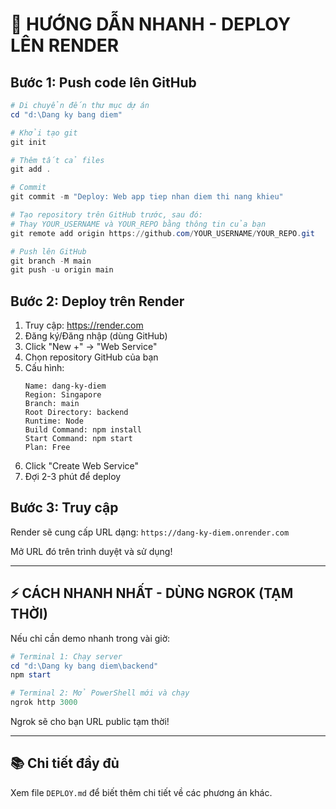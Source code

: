 # 🚀 HƯỚNG DẪN NHANH - DEPLOY LÊN RENDER

## Bước 1: Push code lên GitHub

```powershell
# Di chuyển đến thư mục dự án
cd "d:\Dang ky bang diem"

# Khởi tạo git
git init

# Thêm tất cả files
git add .

# Commit
git commit -m "Deploy: Web app tiep nhan diem thi nang khieu"

# Tạo repository trên GitHub trước, sau đó:
# Thay YOUR_USERNAME và YOUR_REPO bằng thông tin của bạn
git remote add origin https://github.com/YOUR_USERNAME/YOUR_REPO.git

# Push lên GitHub
git branch -M main
git push -u origin main
```

## Bước 2: Deploy trên Render

1. Truy cập: https://render.com
2. Đăng ký/Đăng nhập (dùng GitHub)
3. Click "New +" → "Web Service"
4. Chọn repository GitHub của bạn
5. Cấu hình:
   ```
   Name: dang-ky-diem
   Region: Singapore
   Branch: main
   Root Directory: backend
   Runtime: Node
   Build Command: npm install
   Start Command: npm start
   Plan: Free
   ```
6. Click "Create Web Service"
7. Đợi 2-3 phút để deploy

## Bước 3: Truy cập

Render sẽ cung cấp URL dạng: `https://dang-ky-diem.onrender.com`

Mở URL đó trên trình duyệt và sử dụng!

---

## ⚡ CÁCH NHANH NHẤT - DÙNG NGROK (TẠM THỜI)

Nếu chỉ cần demo nhanh trong vài giờ:

```powershell
# Terminal 1: Chạy server
cd "d:\Dang ky bang diem\backend"
npm start

# Terminal 2: Mở PowerShell mới và chạy
ngrok http 3000
```

Ngrok sẽ cho bạn URL public tạm thời!

---

## 📚 Chi tiết đầy đủ

Xem file `DEPLOY.md` để biết thêm chi tiết về các phương án khác.
